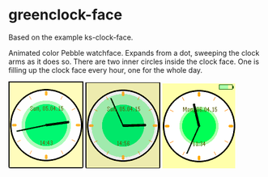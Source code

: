 # greenclock-face

Based on the example ks-clock-face.

Animated color Pebble watchface. Expands from a dot, sweeping the clock arms as it does so. 
There are two inner circles inside the clock face. One is filling up the clock face every hour, one for the whole day.

![](screenshots/screenshot.png) ![](screenshots/screenshot2.png) ![](screenshots/screenshot3.png)


